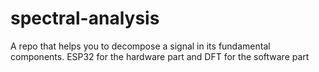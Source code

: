 # spectral-analysis
A repo that helps you to decompose a signal in its fundamental components. ESP32 for the hardware part and DFT for the software part
